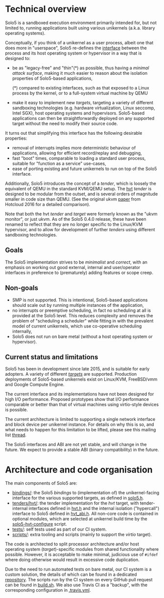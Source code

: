 # Technical overview

Solo5 is a sandboxed execution environment primarily intended for, but not
limited to, running applications built using various unikernels (a.k.a.
library operating systems).

Conceptually, if you think of a unikernel as a user process, albeit one that
does more in "userspace", Solo5 re-defines the
[interface](../include/solo5/solo5.h) between the process and its host
operating system or hypervisor in a way that is designed to:

- be as "legacy-free" and "thin"(\*) as possible, thus having a _minimal attack
  surface_, making it much easier to reason about the isolation properties of
  Solo5-based applications,
  
  (\*) compared to existing interfaces, such as that exposed to a Linux process
  by the kernel, or to a full-system virtual machine by QEMU

- make it easy to implement new _targets_, targeting a variety of different
  sandboxing technologies (e.g. hardware virtualization, Linux seccomp, Intel
  SGX), host operating systems and hypervisors. Solo5-based applications can
  then be straightforwardly deployed on any supported target without the need
  to modify their source code.

It turns out that simplifying this interface has the following desirable
properties:

- removal of interrupts implies more deterministic behaviour of applications,
  allowing for efficient record/replay and debugging,
- fast "boot" times, comparable to loading a standard user process, suitable
  for "function as a service" use-cases,
- ease of porting existing and future unikernels to run on top of the Solo5
  interface.

Additionally, Solo5 introduces the concept of a _tender_, which is loosely the
equivalent of QEMU in the standard KVM/QEMU setup. The [hvt](../tenders/hvt/)
_tender_ is designed to be modular from the outset, and is several orders of
magnitude smaller in code size than QEMU. (See the original ukvm
[paper](https://www.usenix.org/system/files/conference/hotcloud16/hotcloud16_williams.pdf)
from Hotcloud 2016 for a detailed comparison).

Note that both the hvt _tender_ and _target_ were formerly known as the "ukvm
monitor", or just ukvm. As of the Solo5 0.4.0 release, these have been renamed
to reflect that they are no longer specific to the Linux/KVM hypervisor, and to
allow for development of further _tenders_ using different sandboxing
technologies.

## Goals

The Solo5 implementation strives to be _minimalist_ and _correct_, with an
emphasis on working out good external, internal and user/operator interfaces in
preference to (prematurely) adding features or scope creep.

## Non-goals

- SMP is not supported. This is intentional, Solo5-based applications should
  scale out by running multiple instances of the application,
- no interrupts or preemptive scheduling, in fact no scheduling at all is
  provided at the Solo5 level. This reduces complexity and removes the problem
  of "scheduling a scheduler" while fitting in with the prevalent model of
  current unikernels, which use co-operative scheduling internally,
- Solo5 does not run on bare metal (without a host operating system or
  hypervisor).

## Current status and limitations

Solo5 has been in development since late 2015, and is suitable for early
adopters. A variety of different _[targets](building.md#supported-targets)_ are
supported. Production deployments of Solo5-based unikernels exist on Linux/KVM,
FreeBSD/vmm and Google Compute Engine.

The current interface and its implementations have not been designed for high
I/O performance. Proposed prototypes show that I/O performance comparable or
better than that of virtual machines using virtio-style devices is possible.

The current architecture is limited to supporting a single network interface
and block device per unikernel instance. For details on why this is so, and
what needs to happen for this limitation to be lifted, please see this mailing
list [thread](https://www.mail-archive.com/solo5@lists.h3q.com/msg00024.html).

The Solo5 interfaces and ABI are not yet stable, and will change in the future.
We expect to provide a stable ABI (binary compatibility) in the future.

# Architecture and code organisation

The main components of Solo5 are:

- [bindings/](../bindings/): the Solo5 _bindings_ to (implementation of) the
  unikernel-facing interface for the various supported targets, as defined in
  [solo5.h](../include/solo5/solo5.h).
- [tenders/hvt/](../tenders/hvt/): the tender implementation for the _hvt_
  target, with tender-internal interfaces defined in
  [hvt.h](../tenders/hvt/hvt.h) and the internal isolation ("hypercall")
  interface to Solo5 defined in [hvt\_abi.h](../include/solo5/hvt_abi.h). All
  non-core code is contained in optional modules, which are selected at
  unikernel build time by the
  [solo5-hvt-configure](../tenders/hvt/solo5-hvt-configure) script.
- [tests/](../tests/): self tests used as part of our CI system.
- [scripts/](../scripts/): extra tooling and scripts (mainly to support the
  _virtio_ target).

The code is architected to split processor architecture and/or host operating
system (_target_)-specific modules from shared functionality where possible.
However, it is acceptable to make minimal, judicious use of `#ifdef` where
doing otherwise would result in excessive code duplication.

Due to the need to run automated tests on bare metal, our CI system is a custom
solution, the details of which can be found in a dedicated
[repository](https://github.com/Solo5/solo5-ci). The scripts run by the CI
system on every GitHub pull request can be found in [build.sh](../build.sh). We
also use Travis CI as a "backup", with the corresponding configuration in
[.travis.yml](../.travis.yml).
